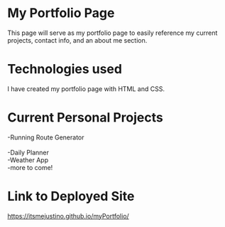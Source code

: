 # My Portfolio Page

This page will serve as my portfolio page to easily reference my current projects, contact info, and an about me section.

# Technologies used
I have created my portfolio page with HTML and CSS. 

# Current Personal Projects 
-Running Route Generator  
<br> -Daily Planner 
<br> -Weather App
<br>-more to come!

# Link to Deployed Site

https://itsmejustino.github.io/myPortfolio/

